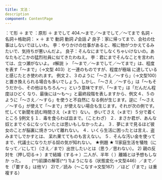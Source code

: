 ```yaml
---
title: 文法：
description
component: ContentPage
---
```



：て形 ＋ まで
：原形 ＋ までして
404.～まで／～までして／～てまで
名詞・名詞＋格助詞： × ＋ まで 動詞 動詞
♪会話 ♪
良子：家に帰ってまで、会社の仕事はしないでほしいわ。
李：やりかけの仕事があると、喉に物がつかえてるみたいで、気持ちが悪いんだよ。 良子：そんなにまでしなくちゃいけないの。あなたもどこかの猛烈社員に似てきたわねえ。
李：君にまでそんなことを言われては、立つ瀬がないよ。
♯解説 ♭
「～まで／～までして／～てまで」は、程度を表す「～まで」（→文型 403）と一連のものですが、程度が極端 に達していると感じたとき使われます。
例文２、３のように「～さえ／～すら」（→文型100）と置き換えられる場合も多いでしょう。しかし、「～さえ
／～すら」は「～もそうだから、その他はもちろん～」という意味ですが、「～まで」は「だんだん程度はひどく なり、最後には～も～」と最終段階を表しますから、例文４、５のように「～さえ／～すら」を使うと不自然に なる例が生じます。逆に「～さえ／～すら」が使えて「～まで」が使えない場合も生じます。それが次の例です。
忙しくて新聞を読む時間さえ（×まで）ない。 歩いてさえ（×まで）５分で着くところ
§例文 §
１．毒を食らわば皿まで。（ことわざ）
２．まさか君が、あんな奴とまでぐるになっていたとは思いもしなかったよ。
３．夢にまで見るほど彼女のことが脳裏に焼きついて離れない。
４．いくら生活に困ったとは言え、盗みまでしでかすとは、 呆れ果ててものも言えない。
５．そんな汚い金を使ってまで、代議士になりたがる奴の気が知れない。
★例題 ★
1)家庭生活を犠牲（になって／にして）（さえ／まで）出世したいとは（思う／思わない）。
2) 親の反対を（押し切る→ ）まで結婚（する→ ）二人が、半年（ ）離婚とは予想もしなか
った。      
(^^)前課の解答(^^)
1)ようになる（状態変化→文型446）／まで／を（「要する」は他Ｖ）
2)で／読み（～こなす→文型167）／ほど（「まで」は重複する）
